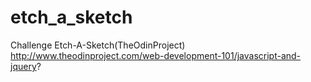 # etch_a_sketch
Challenge Etch-A-Sketch(TheOdinProject)
http://www.theodinproject.com/web-development-101/javascript-and-jquery?